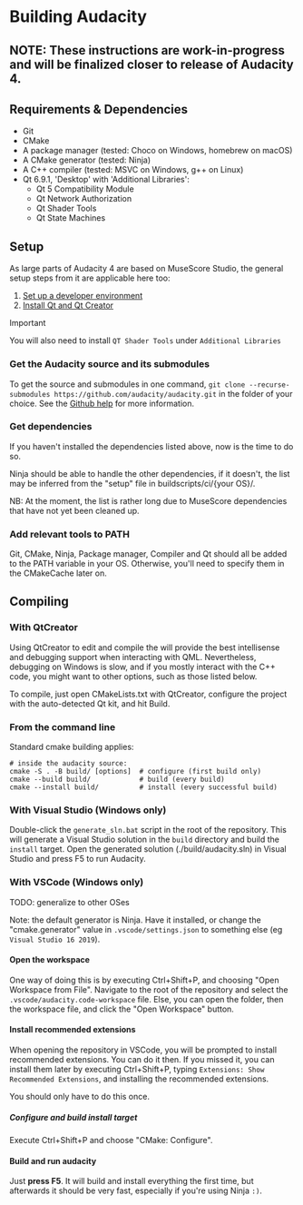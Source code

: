 # Building Audacity

## NOTE: These instructions are work-in-progress and will be finalized closer to release of Audacity 4.

## Requirements & Dependencies

* Git
* CMake
* A package manager (tested: Choco on Windows, homebrew on macOS)
* A CMake generator (tested: Ninja)
* A C++ compiler (tested: MSVC on Windows, g++ on Linux)
* Qt 6.9.1, 'Desktop' with 'Additional Libraries':
  * Qt 5 Compatibility Module
  * Qt Network Authorization
  * Qt Shader Tools
  * Qt State Machines


## Setup

As large parts of Audacity 4 are based on MuseScore Studio, the general setup steps from it are applicable here too:

1. [Set up a developer environment](https://github.com/musescore/MuseScore/wiki/Set-up-developer-environment)
2. [Install Qt and Qt Creator](https://github.com/musescore/MuseScore/wiki/Install-Qt-and-Qt-Creator)

> [!IMPORTANT]  
> You will also need to install `QT Shader Tools` under `Additional Libraries`

### Get the Audacity source and its submodules

To get the source and submodules in one command, `git clone --recurse-submodules https://github.com/audacity/audacity.git` in the folder of your choice. See the [Github help](https://docs.github.com/en/get-started/getting-started-with-git/about-remote-repositories) for more information. 

### Get dependencies

If you haven't installed the dependencies listed above, now is the time to do so. 

Ninja should be able to handle the other dependencies, if it doesn't, the list may be inferred from the "setup" file in buildscripts/ci/{your OS}/. 

NB: At the moment, the list is rather long due to MuseScore dependencies that have not yet been cleaned up.

### Add relevant tools to PATH

Git, CMake, Ninja, Package manager, Compiler and Qt should all be added to the PATH variable in your OS. Otherwise, you'll need to specify them in the CMakeCache later on.

## Compiling

### With QtCreator

Using QtCreator to edit and compile the will provide the best intellisense and debugging support when interacting with QML. Nevertheless, debugging on Windows is slow, and if you mostly interact with the C++ code, you might want to other options, such as those listed below.

To compile, just open CMakeLists.txt with QtCreator, configure the project with the auto-detected Qt kit, and hit Build.

### From the command line

Standard cmake building applies: 

```
# inside the audacity source:
cmake -S . -B build/ [options]  # configure (first build only)
cmake --build build/            # build (every build)
cmake --install build/          # install (every successful build)
```

### With Visual Studio (Windows only)

Double-click the `generate_sln.bat` script in the root of the repository. This will generate a Visual Studio solution in the `build` directory and build the `install` target. Open the generated solution (./build/audacity.sln) in Visual Studio and press F5 to run Audacity.

### With VSCode (Windows only)

TODO: generalize to other OSes

Note: the default generator is Ninja. Have it installed, or change the "cmake.generator" value in `.vscode/settings.json` to something else (eg `Visual Studio 16 2019`).

#### Open the workspace
One way of doing this is by executing Ctrl+Shift+P, and choosing "Open Workspace from File". Navigate to the root of the repository and select the `.vscode/audacity.code-workspace` file. Else, you can open the folder, then the workspace file, and click the "Open Workspace" button.

#### Install recommended extensions
When opening the repository in VSCode, you will be prompted to install recommended extensions. You can do it then. If you missed it, you can install them later by executing Ctrl+Shift+P, typing `Extensions: Show Recommended Extensions`, and installing the recommended extensions.

You should only have to do this once.

##### Configure and build install target

Execute Ctrl+Shift+P and choose "CMake: Configure".

#### Build and run audacity

Just **press F5**. It will build and install everything the first time, but afterwards it should be very fast, especially if you're using Ninja `:)`.

